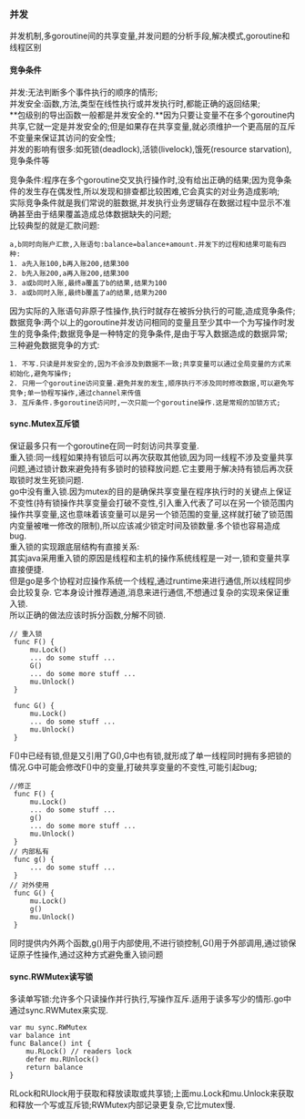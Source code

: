 ### 并发 ###

并发机制,多goroutine间的共享变量,并发问题的分析手段,解决模式,goroutine和线程区别

#### 竞争条件 ####

并发:无法判断多个事件执行的顺序的情形;     
并发安全:函数,方法,类型在线性执行或并发执行时,都能正确的返回结果;    
**包级别的导出函数一般都是并发安全的.**因为只要让变量不在多个goroutine内共享,它就一定是并发安全的;但是如果存在共享变量,就必须维护一个更高层的互斥不变量来保证其访问的安全性;   
并发的影响有很多:如死锁(deadlock),活锁(livelock),饿死(resource starvation),竞争条件等

竞争条件:程序在多个goroutine交叉执行操作时,没有给出正确的结果;因为竞争条件的发生存在偶发性,所以发现和排查都比较困难,它会真实的对业务造成影响;     
实际竞争条件就是我们常说的脏数据,并发执行业务逻辑存在数据过程中显示不准确甚至由于结果覆盖造成总体数据缺失的问题;    
比较典型的就是汇款问题:

	a,b同时向账户汇款,入账语句:balance=balance+amount.并发下的过程和结果可能有四种:
	1. a先入账100,b再入账200,结果300
	2. b先入账200,a再入账200,结果300
	3. a或b同时入账,最终a覆盖了b的结果,结果为100
	3. a或b同时入账,最终b覆盖了a的结果,结果为200

因为实际的入账语句非原子性操作,执行时就存在被拆分执行的可能,造成竞争条件;     
数据竞争:两个以上的goroutine并发访问相同的变量且至少其中一个为写操作时发生的竞争条件;数据竞争是一种特定的竞争条件,是由于写入数据造成的数据异常;    
三种避免数据竞争的方式:

	1. 不写.只读是并发安全的,因为不会涉及到数据不一致;共享变量可以通过全局变量的方式来初始化,避免写操作;
	2. 只用一个goroutine访问变量.避免并发的发生,顺序执行不涉及同时修改数据,可以避免写竞争;单一协程写操作,通过channel来传值
	3. 互斥条件.多goroutine访问时,一次只能一个goroutine操作.这是常规的加锁方式;

#### sync.Mutex互斥锁 ####

保证最多只有一个goroutine在同一时刻访问共享变量.    
重入锁:同一线程如果持有锁后可以再次获取其他锁,因为同一线程不涉及变量共享问题,通过锁计数来避免持有多锁时的锁释放问题.它主要用于解决持有锁后再次获取锁时发生死锁问题.    
go中没有重入锁.因为mutex的目的是确保共享变量在程序执行时的关键点上保证不变性(持有锁操作共享变量会打破不变性,引入重入代表了可以在另一个锁范围内操作共享变量,这也意味着该变量可以是另一个锁范围的变量,这样就打破了锁范围内变量被唯一修改的限制),所以应该减少锁定时间及锁数量.多个锁也容易造成bug.    
重入锁的实现跟底层结构有直接关系:    
其实java采用重入锁的原因是线程和主机的操作系统线程是一对一,锁和变量共享直接便捷.    
但是go是多个协程对应操作系统一个线程,通过runtime来进行通信,所以线程同步会比较复杂.
它本身设计推荐通道,消息来进行通信,不想通过复杂的实现来保证重入锁.    
所以正确的做法应该时拆分函数,分解不同锁.

	// 重入锁
     func F() {
         mu.Lock()
         ... do some stuff ...
         G()
         ... do some more stuff ...
         mu.Unlock()
     }

     func G() {
         mu.Lock()
         ... do some stuff ...
         mu.Unlock()
     }

F()中已经有锁,但是又引用了G(),G中也有锁,就形成了单一线程同时拥有多把锁的情况.G中可能会修改F()中的变量,打破共享变量的不变性,可能引起bug;    

	//修正
     func F() {
         mu.Lock()
         ... do some stuff ...
         g()
         ... do some more stuff ...
         mu.Unlock()
     }
	// 内部私有
	 func g() {
         ... do some stuff ...
     }
	// 对外使用
     func G() {
         mu.Lock()
         g()
         mu.Unlock()
     }

同时提供内外两个函数,g()用于内部使用,不进行锁控制,G()用于外部调用,通过锁保证原子性操作,通过这种方式避免重入锁问题


#### sync.RWMutex读写锁 ####

多读单写锁:允许多个只读操作并行执行,写操作互斥.适用于读多写少的情形.go中通过sync.RWMutex来实现.

	var mu sync.RWMutex
	var balance int
	func Balance() int {
	    mu.RLock() // readers lock
	    defer mu.RUnlock()
	    return balance
	}

RLock和RUlock用于获取和释放读取或共享锁;上面mu.Lock和mu.Unlock来获取和释放一个写或互斥锁;RWMutex内部记录更复杂,它比mutex慢.



